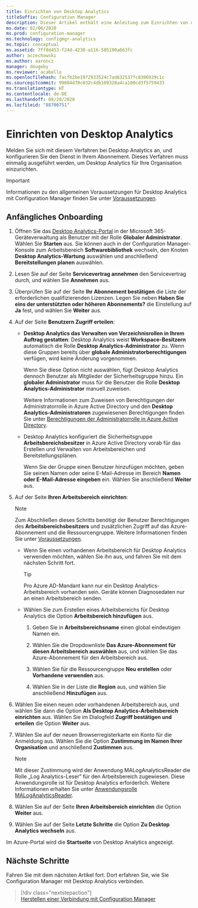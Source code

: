 ```yaml
---
title: Einrichten von Desktop Analytics
titleSuffix: Configuration Manager
description: Dieser Artikel enthält eine Anleitung zum Einrichten von und Onboarding in Desktop Analytics.
ms.date: 02/06/2020
ms.prod: configuration-manager
ms.technology: configmgr-analytics
ms.topic: conceptual
ms.assetid: 7ff8d453-f24d-4230-a116-585190a663fc
author: aczechowski
ms.author: aaroncz
manager: dougeby
ms.reviewer: acabello
ms.openlocfilehash: facfb2be1972933524c7ad632537fc8306939c1c
ms.sourcegitcommit: 99084d70c032c4db109328a4ca100cd3f5759433
ms.translationtype: HT
ms.contentlocale: de-DE
ms.lasthandoff: 08/20/2020
ms.locfileid: "88700751"
---
```

# <a name="how-to-set-up-desktop-analytics"></a>Einrichten von Desktop Analytics

Melden Sie sich mit diesem Verfahren bei Desktop Analytics an, und konfigurieren Sie den Dienst in Ihrem Abonnement. Dieses Verfahren muss einmalig ausgeführt werden, um Desktop Analytics für Ihre Organisation einzurichten.  

> [!Important]  
> Informationen zu den allgemeinen Voraussetzungen für Desktop Analytics mit Configuration Manager finden Sie unter [Voraussetzungen](overview.md#prerequisites).  

## <a name="initial-onboarding"></a>Anfängliches Onboarding

1. Öffnen Sie das [Desktop Analytics-Portal](https://aka.ms/desktopanalytics) in der Microsoft 365-Geräteverwaltung als Benutzer mit der Rolle **Globaler Administrator**. Wählen Sie **Starten** aus. Sie können auch in der Configuration Manager-Konsole zum Arbeitsbereich **Softwarebibliothek** wechseln, den Knoten **Desktop Analytics-Wartung** auswählen und anschließend **Bereitstellungen planen** auswählen.

2. Lesen Sie auf der Seite **Servicevertrag annehmen** den Servicevertrag durch, und wählen Sie **Annehmen** aus.  

3. Überprüfen Sie auf der Seite **Ihr Abonnement bestätigen** die Liste der erforderlichen qualifizierenden Lizenzen. Legen Sie neben **Haben Sie eins der unterstützten oder höheren Abonnements?** die Einstellung auf **Ja** fest, und wählen Sie **Weiter** aus.  

4. Auf der Seite **Benutzern Zugriff erteilen**:

    - **Desktop Analytics das Verwalten von Verzeichnisrollen in Ihrem Auftrag gestatten**: Desktop Analytics weist **Workspace-Besitzern** automatisch die Rolle **Desktop Analytics-Administrator** zu. Wenn diese Gruppen bereits über **globale Administratorberechtigungen** verfügen, wird keine Änderung vorgenommen.

        Wenn Sie diese Option nicht auswählen, fügt Desktop Analytics dennoch Benutzer als Mitglieder der Sicherheitsgruppe hinzu. Ein **globaler Administrator** muss für die Benutzer die Rolle **Desktop Analytics-Administrator** manuell zuweisen.

        Weitere Informationen zum Zuweisen von Berechtigungen der Administratorrolle in Azure Active Directory und den **Desktop Analytics-Administratoren** zugewiesenen Berechtigungen finden Sie unter [Berechtigungen der Administratorrolle in Azure Active Directory](/azure/active-directory/users-groups-roles/directory-assign-admin-roles).  

    - Desktop Analytics konfiguriert die Sicherheitsgruppe **Arbeitsbereichsbesitzer** in Azure Active Directory vorab für das Erstellen und Verwalten von Arbeitsbereichen und Bereitstellungsplänen.

        Wenn Sie der Gruppe einen Benutzer hinzufügen möchten, geben Sie seinen Namen oder seine E-Mail-Adresse im Bereich **Namen oder E-Mail-Adresse eingeben** ein. Wählen Sie anschließend **Weiter** aus.

5. Auf der Seite **Ihren Arbeitsbereich einrichten**:  

    > [!NOTE]  
    > Zum Abschließen dieses Schritts benötigt der Benutzer Berechtigungen des **Arbeitsbereichsbesitzers** und zusätzlichen Zugriff auf das Azure-Abonnement und die Ressourcengruppe. Weitere Informationen finden Sie unter [Voraussetzungen](overview.md#prerequisites).  

    - Wenn Sie einen vorhandenen Arbeitsbereich für Desktop Analytics verwenden möchten, wählen Sie ihn aus, und fahren Sie mit dem nächsten Schritt fort.  

        > [!TIP]  
        > Pro Azure AD-Mandant kann nur ein Desktop Analytics-Arbeitsbereich vorhanden sein. Geräte können Diagnosedaten nur an einen Arbeitsbereich senden.  

    - Wählen Sie zum Erstellen eines Arbeitsbereichs für Desktop Analytics die Option **Arbeitsbereich hinzufügen** aus.  

        1. Geben Sie in **Arbeitsbereichsname** einen global eindeutigen Namen ein.

        2. Wählen Sie die Dropdownliste **Das Azure-Abonnement für diesen Arbeitsbereich auswählen** aus, und wählen Sie das Azure-Abonnement für den Arbeitsbereich aus.  

        3. Wählen Sie für die Ressourcengruppe **Neu erstellen** oder **Vorhandene verwenden** aus.

        4. Wählen Sie in der Liste die **Region** aus, und wählen Sie anschließend **Hinzufügen** aus.  

6. Wählen Sie einen neuen oder vorhandenen Arbeitsbereich aus, und wählen Sie dann die Option **Als Desktop Analytics-Arbeitsbereich einrichten** aus.  Wählen Sie im Dialogfeld **Zugriff bestätigen und erteilen** die Option **Weiter** aus.  

7. Wählen Sie auf der neuen Browserregisterkarte ein Konto für die Anmeldung aus. Wählen Sie die Option **Zustimmung im Namen Ihrer Organisation** und anschließend **Zustimmen** aus.  

    > [!Note]  
    > Mit dieser Zustimmung wird der Anwendung MALogAnalyticsReader die Rolle „Log Analytics-Leser“ für den Arbeitsbereich zugewiesen. Diese Anwendungsrolle ist für Desktop Analytics erforderlich. Weitere Informationen erhalten Sie unter [Anwendungsrolle MALogAnalyticsReader](troubleshooting.md#bkmk_MALogAnalyticsReader).  

8. Wählen Sie auf der Seite **Ihren Arbeitsbereich einrichten** die Option **Weiter** aus.  

9. Wählen Sie auf der Seite **Letzte Schritte** die Option **Zu Desktop Analytics wechseln** aus.

Im Azure-Portal wird die **Startseite** von Desktop Analytics angezeigt.

## <a name="next-steps"></a>Nächste Schritte

Fahren Sie mit dem nächsten Artikel fort. Dort erfahren Sie, wie Sie Configuration Manager mit Desktop Analytics verbinden.
> [!div class="nextstepaction"]  
> [Herstellen einer Verbindung mit Configuration Manager](connect-configmgr.md)